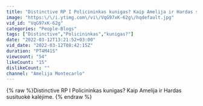 ```yaml
---
title: "Distinctive RP I Policininkas kunigas? Kaip Amelija ir Hardas susituokė kalėjime."
image: "https:\/\/i.ytimg.com\/vi\/VqG97xK-62g\/hqdefault.jpg"
vid_id: "VqG97xK-62g"
categories: "People-Blogs"
tags: ["Distinctive","Policininkas","kunigas?"]
date: "2022-03-12T13:21:52+03:00"
vid_date: "2022-03-12T08:42:15Z"
duration: "PT4M41S"
viewcount: "54"
likeCount: "15"
dislikeCount: ""
channel: "Amelija Montecarlo"
---
```

{% raw %}Distinctive RP I Policininkas kunigas? Kaip Amelija ir Hardas susituokė kalėjime. {% endraw %}
